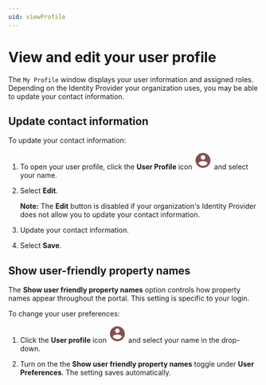 ```yaml
---
uid: viewProfile
---
```


# View and edit your user profile

The `My Profile` window displays your user information and assigned roles.
Depending on the Identity Provider your organization uses, you may be able to update your contact information.

## Update contact information

To update your contact information:

1. To open your user profile, click the **User Profile** icon ![User Profile icon](../../_icons/custom/account-circle.svg) and select your name.

1. Select **Edit**.

    **Note:** The **Edit** button is disabled if your organization's Identity Provider does not allow you to update your contact information.

1. Update your contact information.

1. Select **Save**.

## Show user-friendly property names

The **Show user friendly property names** option controls how property names appear throughout the portal. This setting is specific to your login.

To change your user preferences:

1. Click the **User profile** icon ![User Profile icon](../../_icons/custom/account-circle.svg) and select your name in the drop-down.

1. Turn on the the **Show user friendly property names** toggle under **User Preferences**. The setting saves automatically.
